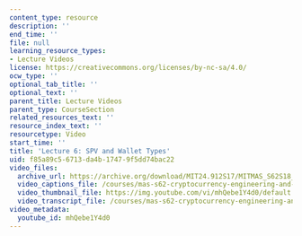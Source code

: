 ```yaml
---
content_type: resource
description: ''
end_time: ''
file: null
learning_resource_types:
- Lecture Videos
license: https://creativecommons.org/licenses/by-nc-sa/4.0/
ocw_type: ''
optional_tab_title: ''
optional_text: ''
parent_title: Lecture Videos
parent_type: CourseSection
related_resources_text: ''
resource_index_text: ''
resourcetype: Video
start_time: ''
title: 'Lecture 6: SPV and Wallet Types'
uid: f85a89c5-6713-da4b-1747-9f5dd74bac22
video_files:
  archive_url: https://archive.org/download/MIT24.912S17/MITMAS_S62S18_lec06_300k.mp4
  video_captions_file: /courses/mas-s62-cryptocurrency-engineering-and-design-spring-2018/023537786d0653d091f4afb4ccfc91dd_mhQebe1Y4d0.vtt
  video_thumbnail_file: https://img.youtube.com/vi/mhQebe1Y4d0/default.jpg
  video_transcript_file: /courses/mas-s62-cryptocurrency-engineering-and-design-spring-2018/853e62690b0eabb43583ca201a3641f9_mhQebe1Y4d0.pdf
video_metadata:
  youtube_id: mhQebe1Y4d0
---
```

